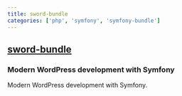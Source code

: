 ```yaml
---
title: sword-bundle
categories: ['php', 'symfony', 'symfony-bundle']
---
```

## [sword-bundle](https://github.com/phpsword/sword-bundle)

### Modern WordPress development with Symfony


Modern WordPress development with Symfony.
